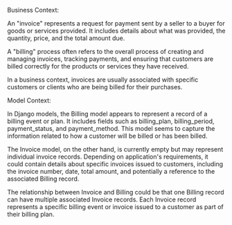 Business Context:

An "invoice" represents a request for payment sent by a seller to a buyer for goods or services provided. It includes details about what was provided, the quantity, price, and the total amount due.

A "billing" process often refers to the overall process of creating and managing invoices, tracking payments, and ensuring that customers are billed correctly for the products or services they have received.

In a business context, invoices are usually associated with specific customers or clients who are being billed for their purchases.

Model Context:

In Django models, the Billing model appears to represent a record of a billing event or plan. It includes fields such as billing_plan, billing_period, payment_status, and payment_method. This model seems to capture the information related to how a customer will be billed or has been billed.

The Invoice model, on the other hand, is currently empty but may represent individual invoice records. Depending on application's requirements, it could contain details about specific invoices issued to customers, including the invoice number, date, total amount, and potentially a reference to the associated Billing record.

The relationship between Invoice and Billing could be that one Billing record can have multiple associated Invoice records. Each Invoice record represents a specific billing event or invoice issued to a customer as part of their billing plan.